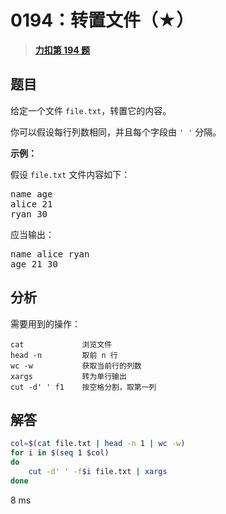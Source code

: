 # 0194：转置文件（★）


> <u>**[力扣第 194 题](https://leetcode.cn/problems/transpose-file/)**</u>

## 题目

<p>给定一个文件 <code>file.txt</code>，转置它的内容。</p>

<p>你可以假设每行列数相同，并且每个字段由 <code>' '</code> 分隔。</p>



<p><strong>示例：</strong></p>

<p>假设 <code>file.txt</code> 文件内容如下：</p>

<pre>
name age
alice 21
ryan 30
</pre>

<p>应当输出：</p>

<pre>
name alice ryan
age 21 30
</pre>


## 分析

需要用到的操作：

    cat             浏览文件
    head -n         取前 n 行
    wc -w           获取当前行的列数
    xargs           转为单行输出
    cut -d' ' f1    按空格分割，取第一列
 
## 解答

```bash
col=$(cat file.txt | head -n 1 | wc -w)
for i in $(seq 1 $col)
do
    cut -d' ' -f$i file.txt | xargs
done
```
8 ms




